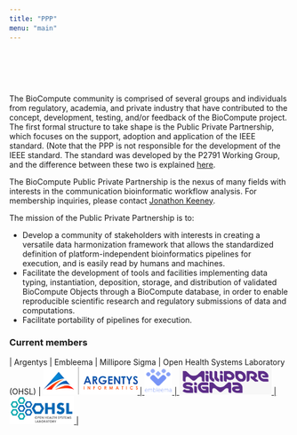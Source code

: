 ```yaml
---
title: "PPP"
menu: "main"
---
```


<div class="col-lg-6 offset-lg-3 text-center">
<img src="/images/ppp.png" class="img-fluid mx-auto d-block" width="75%" alt="">
</div>

<br><br>

The BioCompute community is comprised of several groups and individuals from regulatory, academia, and private industry that have contributed to the concept, development, testing, and/or feedback of the BioCompute project. The first formal structure to take shape is the Public Private Partnership, which focuses on the support, adoption and application of the IEEE standard. (Note that the PPP is not responsible for the development of the IEEE standard. The standard was developed by the P2791 Working Group, and the difference between these two is explained [here](/organization).

The BioCompute Public Private Partnership is the nexus of many fields with interests in the communication bioinformatic workflow analysis. For membership inquiries, please contact <a href="mailto:keeneyjg@gwu.edu" class=regular>Jonathon Keeney</a>.

The mission of the Public Private Partnership is to:
 - Develop a community of stakeholders with interests in creating a versatile data harmonization framework that allows the standardized definition of platform-independent bioinformatics pipelines for execution, and is easily read by humans and machines.
 - Facilitate the development of tools and facilities implementing data typing, instantiation, deposition, storage, and distribution of validated BioCompute Objects through a BioCompute database, in order to enable reproducible scientific research and regulatory submissions of data and computations.
 - Facilitate portability of pipelines for execution.
 
### Current members

| Argentys | Embleema | Millipore Sigma | Open Health Systems Laboratory (OHSL) | <a href="http://argentys.com/"><img src="../static/images/logo.Argentys.png " class="img-fluid mx-auto d-block" height="50px" alt=""> | <a href="https://embleema.com/"><img src="../static/images/logo.Embleema.png " class="img-fluid mx-auto d-block" height="50px" alt=""> | <a href="https://www.sigmaaldrich.com/united-states.html"><img src="../static/images/logo.MilliporeSigma.png " class="img-fluid mx-auto d-block" height="50px" alt=""> | <a href="https://ohsl.us/"><img src="../static/images/logo.OpenHealthSystemsLaboratory.png" class="img-fluid mx-auto d-block" height="50px" alt=""> |
